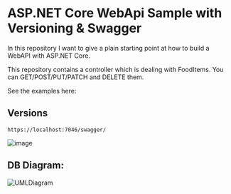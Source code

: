 # ASP.NET Core WebApi Sample with Versioning & Swagger

In this repository I want to give a plain starting point at how to build a WebAPI with ASP.NET Core.

This repository contains a controller which is dealing with FoodItems. You can GET/POST/PUT/PATCH and DELETE them.


See the examples here: 

## Versions

``` https://localhost:7046/swagger/ ```

![image](https://github.com/user-attachments/assets/d61189e0-9457-401f-84c5-d8c6c127ce46)

## DB Diagram:

![UMLDiagram](https://github.com/user-attachments/assets/bffcd45e-7f87-4a25-9e32-7f99b82caf3e)



